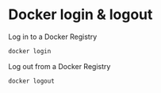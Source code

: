 # Docker login & logout

Log in to a Docker Registry

```bash
docker login
```

Log out from a Docker Registry

```bash
docker logout
```